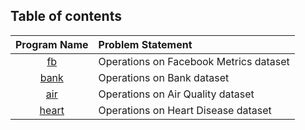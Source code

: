 ## Table of contents

|  Program Name  | Problem Statement                      |
| :------------: | :------------------------------------- |
|    [fb](fb)    | Operations on Facebook Metrics dataset |
|  [bank](bank)  | Operations on Bank dataset             |
|   [air](air)   | Operations on Air Quality dataset      |
| [heart](heart) | Operations on Heart Disease dataset    |
